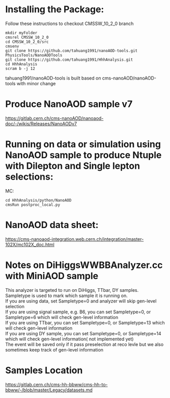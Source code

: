 # Installing the Package:

Follow these instructions to checkout CMSSW_10_2_0 branch   
```
mkdir myFolder   
cmsrel CMSSW_10_2_0   
cd CMSSW_10_2_0/src   
cmsenv
git clone https://github.com/tahuang1991/nanoAOD-tools.git PhysicsTools/NanoAODTools   
git clone https://github.com/tahuang1991/HhhAnalysis.git   
cd HhhAnalysis
scram b -j 12   
```
tahuang1991/nanoAOD-tools is built based on cms-nanoAOD/nanoAOD-tools with minor change

# Produce NanoAOD sample v7
https://gitlab.cern.ch/cms-nanoAOD/nanoaod-doc/-/wikis/Releases/NanoAODv7

# Running on data or simulation using NanoAOD sample to produce Ntuple with Dilepton and Single lepton selections:   

MC:
```
cd HhhAnalysis/python/NanoAOD
cmsRun postproc_local.py
```
# NanoAOD data sheet: 
https://cms-nanoaod-integration.web.cern.ch/integration/master-102X/mc102X_doc.html

# Notes on DiHiggsWWBBAnalyzer.cc with MiniAOD sample
This analyzer is targeted to run on DiHiggs, TTbar, DY samples.     
Sampletype is used to mark which sample it is running on.   
If you are using data, set Sampletype=0 and analyzer will skip gen-level selection   
If you are using signal sample, e.g. B6, you can set Sampletype=0, or Sampletype=6 which will check gen-level information   
If you are using TTbar, you can set Sampletype=0, or Sampletype=13 which will check gen-level information   
If you are using DY sample, you can set Sampletype=0, or Sampletype=14 which will check gen-level information( not implemented yet)   
The event will be saved only if it pass preselection at reco levle but we also sometimes keep track of gen-level information   
 

# Samples Location
https://gitlab.cern.ch/cms-hh-bbww/cms-hh-to-bbww/-/blob/master/Legacy/datasets.md
